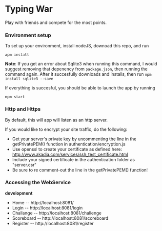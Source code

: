 Typing War
===

Play with friends and compete for the most points.

### Environment setup

To set up your environment, install nodeJS, downoad this repo, and run

    apm install
  
  **Note:** If you get an error about Sqlite3 when running this command, I would suggest removing that depenency from `package.json`, then   running the command again. After it succesfully downloads and installs, then run `npm install sqlite3 --save`

If everything is succesful, you should be able to launch the app by running

    npm start

### Http and Https

By default, this will app will listen as an http server.

If you would like to encrypt your site traffic, do the following:
- Get your server's private key by uncommenting the line in the getPrivatePEM() function in authentication/encryption.js
- Use openssl to create your certificate as defined here: http://www.akadia.com/services/ssh_test_certificate.html
- Include your signed certificate in the authentication folder as "server.csr"
- Be sure to re comment-out the line in the getPrivatePEM() function!

### Accessing the WebService

**development**

- Home -- http://localhost:8081/
- Login -- http://localhost:8081/login
- Challange -- http://localhost:8081/challenge
- Scoreboard -- http://localhost:8081/scoreboard
- Register -- http://localhost:8081/register
